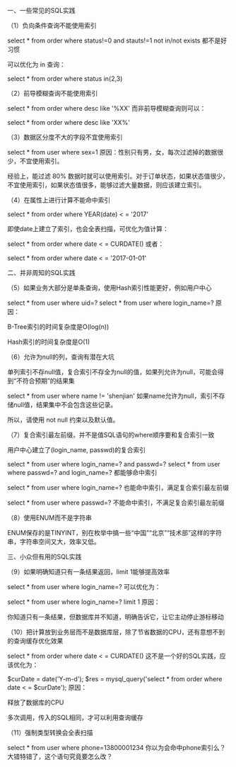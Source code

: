 一、一些常见的SQL实践



（1）负向条件查询不能使用索引

select * from order where status!=0 and stauts!=1
not in/not exists 都不是好习惯



可以优化为 in 查询：

select * from order where status in(2,3)


（2）前导模糊查询不能使用索引

select * from order where desc like '%XX'
而非前导模糊查询则可以：

select * from order where desc like 'XX%'


（3）数据区分度不大的字段不宜使用索引

select * from user where sex=1
原因：性别只有男，女，每次过滤掉的数据很少，不宜使用索引。



经验上，能过滤 80% 数据时就可以使用索引。对于订单状态，如果状态值很少，不宜使用索引，如果状态值很多，能够过滤大量数据，则应该建立索引。

 

（4）在属性上进行计算不能命中索引

select * from order where YEAR(date) < = '2017'


即使date上建立了索引，也会全表扫描，可优化为值计算：

select * from order where date < = CURDATE()
或者：

select * from order where date < = '2017-01-01'


二、并非周知的SQL实践



（5）如果业务大部分是单条查询，使用Hash索引性能更好，例如用户中心

select * from user where uid=?
select * from user where login_name=?
原因：

B-Tree索引的时间复杂度是O(log(n))

Hash索引的时间复杂度是O(1)

 

（6）允许为null的列，查询有潜在大坑

单列索引不存null值，复合索引不存全为null的值，如果列允许为null，可能会得到“不符合预期”的结果集

select * from user where name != 'shenjian'
如果name允许为null，索引不存储null值，结果集中不会包含这些记录。

所以，请使用 not null 约束以及默认值。

 

（7）复合索引最左前缀，并不是值SQL语句的where顺序要和复合索引一致

用户中心建立了(login_name, passwd)的复合索引

select * from user where login_name=? and passwd=?
select * from user where passwd=? and login_name=?
都能够命中索引



select * from user where login_name=?
也能命中索引，满足复合索引最左前缀



select * from user where passwd=?
不能命中索引，不满足复合索引最左前缀

 

（8）使用ENUM而不是字符串

ENUM保存的是TINYINT，别在枚举中搞一些“中国”“北京”“技术部”这样的字符串，字符串空间又大，效率又低。

 



三、小众但有用的SQL实践



（9）如果明确知道只有一条结果返回，limit 1能够提高效率

select * from user where login_name=?
可以优化为：

select * from user where login_name=? limit 1
原因：

你知道只有一条结果，但数据库并不知道，明确告诉它，让它主动停止游标移动

 

（10）把计算放到业务层而不是数据库层，除了节省数据的CPU，还有意想不到的查询缓存优化效果

select * from order where date < = CURDATE()
这不是一个好的SQL实践，应该优化为：

$curDate = date('Y-m-d');
$res = mysql_query('select * from order where date < = $curDate');
原因：

释放了数据库的CPU

多次调用，传入的SQL相同，才可以利用查询缓存

 

（11）强制类型转换会全表扫描

select * from user where phone=13800001234
你以为会命中phone索引么？大错特错了，这个语句究竟要怎么改？

